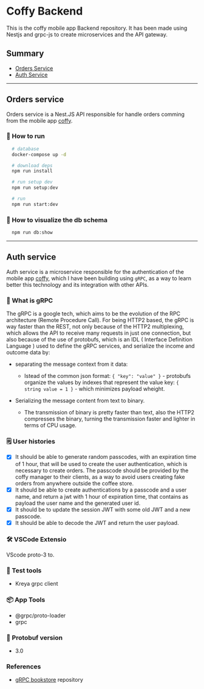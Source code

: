 # Coffy Backend
This is the coffy mobile app Backend repository. It has been made using Nestjs and grpc-js to create microservices and the API gateway.

## Summary
- [Orders Service](#user-content-orders-service)
- [Auth Service](#user-content-auth-service)

---

## Orders service
Orders service is a Nest.JS API responsible for handle orders comming from the mobile app [coffy](https://github.com/robertokbr/coffy).

### 🚗 How to run 
```bash
  # database
  docker-compose up -d

  # download deps
  npm run install

  # run setup dev
  npm run setup:dev

  # run 
  npm run start:dev
```

### 🔭 How to visualize the db schema
```bash
  npm run db:show
```

---

## Auth service

Auth service is a microservice responsible for the authentication of the mobile app [coffy](https://github.com/robertokbr/coffy), which I have been building using ```gRPC```, as a way to learn better this technology and its integration with other APIs.

### 📓 What is gRPC
The gRPC is a google tech, which aims to be the evolution of the RPC architecture (Remote Procedure Call). For being HTTP2 based, the gRPC is way faster than the REST, not only because of the HTTP2 multiplexing, which allows the API to receive many requests in just one connection, but also because of the use of protobufs, which is an IDL ( Interface Definition Language ) used to define the gRPC services, and serialize the income and outcome data by:

- separating the message context from it data:
  - Istead of the common json format: ```{ "key": "value" }``` - protobufs organize the values by indexes that represent the value key: ```{ string value = 1 }``` - which minimizes payload wheight.

- Serializing the message content from text to binary.
  - The transmission of binary is pretty faster than text, also the HTTP2 compresses the binary, turning the transmission faster and lighter in terms of CPU usage.

### 🗒️ User histories
- [x] It should be able to generate random passcodes, with an expiration time of 1 hour, that will be used to create the user authentication, which is necessary to create orders. The passcode should be provided by the coffy manager to their clients, as a way to avoid users creating fake orders from anywhere outside the coffee store.
- [x] It should be able to create authentications by a passcode and a user name, and return a jwt with 1 hour of expiration time, that contains as payload the user name and the generated user id.
- [x] It should be to update the session JWT with some old JWT and a new passcode.
- [x] It should be able to decode the JWT and return the user payload.

### 🛠️ VSCode Extensio
VScode proto-3 to.

### 🧪 Test tools
- Kreya grpc client

### 📦 App Tools
- @grpc/proto-loader
- grpc

### 📔 Protobuf version
- 3.0

### References
- [gRPC bookstore](https://github.com/rocketseat-experts-club/grpc-bookstore) repository
